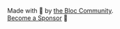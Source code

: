 Made with 💙 by [the Bloc Community](https://github.com/felangel/bloc/graphs/contributors).<br/>
[Become a Sponsor](https://github.com/sponsors/felangel) 💖
